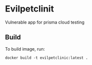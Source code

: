 # Evilpetclinit

Vulnerable app for prisma cloud testing

## Build

To build image, run:

```
docker build -t evilpetclinic:latest .
```
